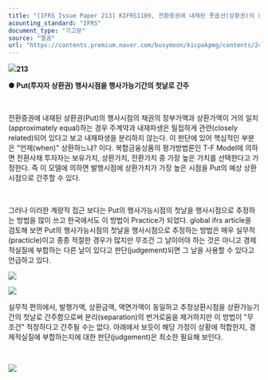 ```yaml
---
title: "[IFRS Issue Paper 213] KIFRS1109, 전환증권에 내재된 풋옵션(상환권)의 분리여부 판단시 상환시점 추정"
acounting_standard: "IFRS"
document_type: "기고문"
source: "엘곰"
url: "https://contents.premium.naver.com/busymoon/kicpakpmg/contents/240905152031079xo"
---
```

![](https://n2.news.naver.com/l.gif?type=content)**213**

**● Put(투자자 상환권) 행사시점을 행사가능기간의 첫날로 간주**

​

전환증권에 내재된 상환권(Put)의 행사시점의 채권의 장부가액과 상환가액이 거의 일치(approximately equal)하는 경우 주계약과 내재파생은 밀접하게 관련(closely related)되어 있다고 보고 내재파생을 분리하지 않는다. 이 판단에 있어 핵심적인 부분은 "언제(when)" 상환하느냐? 이다. 복합금융상품의 평가방법론인 T-F Model에 의하면 전환사채 투자자는 보유가치, 상환가치, 전환가치 중 가장 높은 가치를 선택한다고 가정한다. 즉 이 모델에 의하면 발행시점에 상환가치가 가장 높은 시점을 Put의 예상 상환시점으로 간주할 수 있다.

​

그러나 이러한 계량적 접근 보다는 Put의 행사가능시점의 첫날을 행사시점으로 추정하는 방법을 많이 쓰고 한국에서도 이 방법이 Practice가 되었다. global ifrs article을 검토해 보면 Put의 행사가능시점의 첫날을 행사시점으로 추정하는 방법은 매우 실무적(practicle)이고 종종 적절한 경우가 많지만 무조건 그 날이어야 하는 것은 아니고 경제적실질에 부합하는 다른 날이 있다고 판단(judgement)되면 그 날을 사용할 수 있다고 언급하고 있다.

![](https://scs-phinf.pstatic.net/MjAyNDA5MDVfMTEz/MDAxNzI1NTE2MDU1NTI1.LUlYpFhEUOiHnu9FnZY0reogdsZf6ltV-THaB_o-V6Eg.CobN-GP4oKJbwMiAGCwLa7od8bOL6lB4mPB4eNwC198g.PNG/image.png?type=w800)

![](https://scs-phinf.pstatic.net/MjAyNDA5MDVfMTQ5/MDAxNzI1NTE2MTM1NjUx.ckyvyM41jYbF5yOePERuNe1dUPsj_-dLJeIcxvNagMgg.CHEPX4uUrLrN7Dr0AxF2DSOs0p4fn9i1V84lg7X63Cog.PNG/image.png?type=w800)

실무적 편의에서, 발행가액, 상환금액, 액면가액이 동일하고 추정상환시점을 상환가능기간의 첫날로 간주함으로써 분리(separation)의 번거로움을 제거하지만 이 방법이 "무조건" 적정하다고 간주될 수는 없다. 아래에서 보듯이 해당 가정이 상황에 적합한지, 경제적실질에 부합하는지에 대한 판단(judgement)은 최소한 필요해 보인다.

​

![](https://scs-phinf.pstatic.net/MjAyNDA5MDVfMTcy/MDAxNzI1NTE2ODkzNjM5.C0AIecY7DRyZgmXNJE_q5TIEIBF2noi0H1ry3ZsaMlog.T4VZ_q-_qVt8vzFe7eprk_zB1XT8tX0QpkNeQMuCYo4g.PNG/image.png?type=w800)

​